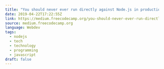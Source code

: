 ```yaml
---
title: "You should never ever run directly against Node.js in production. Maybe."
date: 2019-04-22T17:22:55Z
link: https://medium.freecodecamp.org/you-should-never-ever-run-directly-against-node-js-in-production-maybe-7fdfaed51ec6?source=rss----336d898217ee---4
source: medium.freecodecamp.org
language: Webdev
tags:
  - nodejs
  - tech
  - technology
  - programming
  - javascript
draft: false
---
```

